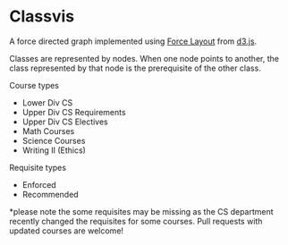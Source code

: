 # Classvis

A force directed graph implemented using [Force Layout](https://github.com/mbostock/d3/wiki/Force-Layout) from [d3.js](http://d3js.org).

Classes are represented by nodes. When one node points to another, the class represented by that node is the prerequisite of the other class.

Course types
- Lower Div CS
- Upper Div CS Requirements
- Upper Div CS Electives
- Math Courses
- Science Courses
- Writing II (Ethics)

Requisite types
- Enforced
- Recommended

*please note the some requisites may be missing as the CS department recently changed the requisites for some courses. Pull requests with updated courses are welcome!

